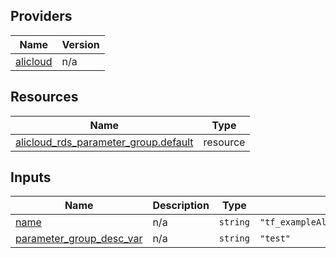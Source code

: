 <!-- BEGIN_TF_DOCS -->
## Providers

| Name | Version |
|------|---------|
| <a name="provider_alicloud"></a> [alicloud](#provider\_alicloud) | n/a |

## Resources

| Name | Type |
|------|------|
| [alicloud_rds_parameter_group.default](https://registry.terraform.io/providers/hashicorp/alicloud/latest/docs/resources/rds_parameter_group) | resource |

## Inputs

| Name | Description | Type | Default | Required |
|------|-------------|------|---------|:--------:|
| <a name="input_name"></a> [name](#input\_name) | n/a | `string` | `"tf_exampleAlicloudRdsParameterGroup51812"` | no |
| <a name="input_parameter_group_desc_var"></a> [parameter\_group\_desc\_var](#input\_parameter\_group\_desc\_var) | n/a | `string` | `"test"` | no |
<!-- END_TF_DOCS -->    
